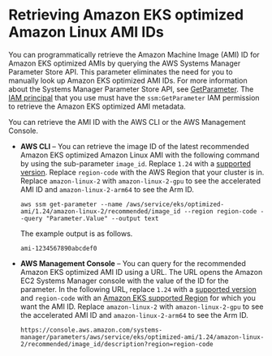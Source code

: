 # Retrieving Amazon EKS optimized Amazon Linux AMI IDs<a name="retrieve-ami-id"></a>

You can programmatically retrieve the Amazon Machine Image \(AMI\) ID for Amazon EKS optimized AMIs by querying the AWS Systems Manager Parameter Store API\. This parameter eliminates the need for you to manually look up Amazon EKS optimized AMI IDs\. For more information about the Systems Manager Parameter Store API, see [GetParameter](https://docs.aws.amazon.com/systems-manager/latest/APIReference/API_GetParameter.html)\. The [IAM principal](https://docs.aws.amazon.com/IAM/latest/UserGuide/id_roles_terms-and-concepts.html) that you use must have the `ssm:GetParameter` IAM permission to retrieve the Amazon EKS optimized AMI metadata\.

You can retrieve the AMI ID with the AWS CLI or the AWS Management Console\.
+ **AWS CLI** – You can retrieve the image ID of the latest recommended Amazon EKS optimized Amazon Linux AMI with the following command by using the sub\-parameter `image_id`\. Replace `1.24` with a [supported version](platform-versions.md)\. Replace `region-code` with the AWS Region that your cluster is in\. Replace `amazon-linux-2` with `amazon-linux-2-gpu` to see the accelerated AMI ID and `amazon-linux-2-arm64` to see the Arm ID\.

  ```
  aws ssm get-parameter --name /aws/service/eks/optimized-ami/1.24/amazon-linux-2/recommended/image_id --region region-code --query "Parameter.Value" --output text
  ```

  The example output is as follows\.

  ```
  ami-1234567890abcdef0
  ```
+ **AWS Management Console** – You can query for the recommended Amazon EKS optimized AMI ID using a URL\. The URL opens the Amazon EC2 Systems Manager console with the value of the ID for the parameter\. In the following URL, replace `1.24` with a [supported version](platform-versions.md) and `region-code` with an [Amazon EKS supported Region](https://docs.aws.amazon.com/general/latest/gr/eks.html) for which you want the AMI ID\. Replace `amazon-linux-2` with `amazon-linux-2-gpu` to see the accelerated AMI ID and `amazon-linux-2-arm64` to see the Arm ID\.

  ```
  https://console.aws.amazon.com/systems-manager/parameters/aws/service/eks/optimized-ami/1.24/amazon-linux-2/recommended/image_id/description?region=region-code
  ```